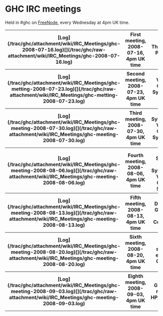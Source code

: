 # GHC IRC meetings



Held in \#ghc on [
FreeNode](http://www.haskell.org/haskellwiki/IRC_channel), every Wednesday at 4pm UK time.


<table><tr><th>[Log](/trac/ghc/attachment/wiki/IRC_Meetings/ghc-2008-07-16.log)[](/trac/ghc/raw-attachment/wiki/IRC_Meetings/ghc-2008-07-16.log)</th>
<th>First meeting, 2008-07-16, 4pm UK time</th>
<th>The Haskell Platform
</th></tr>
<tr><th>[Log](/trac/ghc/attachment/wiki/IRC_Meetings/ghc-metting-2008-07-23.log)[](/trac/ghc/raw-attachment/wiki/IRC_Meetings/ghc-metting-2008-07-23.log)</th>
<th>Second meeting, 2008-07-23, 4pm UK time</th>
<th>Version Control System for GHC
</th></tr>
<tr><th>[Log](/trac/ghc/attachment/wiki/IRC_Meetings/ghc-meeting-2008-07-30.log)[](/trac/ghc/raw-attachment/wiki/IRC_Meetings/ghc-meeting-2008-07-30.log)</th>
<th>Third meeting, 2008-07-30, 4pm UK time</th>
<th>Build System and Version Control System for GHC
</th></tr>
<tr><th>[Log](/trac/ghc/attachment/wiki/IRC_Meetings/ghc-meeting-2008-08-06.log)[](/trac/ghc/raw-attachment/wiki/IRC_Meetings/ghc-meeting-2008-08-06.log)</th>
<th>Fourth meeting, 2008-08-06, 4pm UK time</th>
<th>Build System, Build System and Version Control System
</th></tr>
<tr><th>[Log](/trac/ghc/attachment/wiki/IRC_Meetings/ghc-meeting-2008-08-13.log)[](/trac/ghc/raw-attachment/wiki/IRC_Meetings/ghc-meeting-2008-08-13.log)</th>
<th>Fifth meeting, 2008-08-13, 4pm UK time</th>
<th>Darcs vs. Git - The War Continues
</th></tr>
<tr><th>[Log](/trac/ghc/attachment/wiki/IRC_Meetings/ghc-meeting-2008-08-20.log)[](/trac/ghc/raw-attachment/wiki/IRC_Meetings/ghc-meeting-2008-08-20.log)</th>
<th>Sixth meeting, 2008-08-20, 4pm UK time</th>
<th>build system, epoll for GHC rts 
</th></tr>
<tr><th>[Log](/trac/ghc/attachment/wiki/IRC_Meetings/ghc-meeting-2008-09-03.log)[](/trac/ghc/raw-attachment/wiki/IRC_Meetings/ghc-meeting-2008-09-03.log)</th>
<th>Eighth meeting, 2008-09-03, 4pm UK time</th>
<th>GHC 6.10 release, HP/extralibs 
</th></tr></table>


